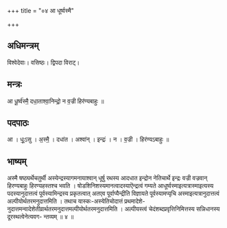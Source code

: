 +++
title = "०४ आ धूर्ष्वस्मै"

+++
## अधिमन्त्रम्
विश्वेदेवाः। वसिष्ठः। द्विपदा विराट्।

## मन्त्रः
आ धू॒र्ष्व॑स्मै॒ दधा॒ताश्वा॒निन्द्रो॒ न व॒ज्री हिर॑ण्यबाहुः ॥

## पदपाठः
आ । धूः॒ऽसु । अ॒स्मै॒ । दधा॑त । अश्वा॑न् । इन्द्रः॑ । न । व॒ज्री । हिर॑ण्यऽबाहुः ॥

## भाष्यम्
अस्मै षष्ठ्यर्थेचतुर्थी अस्येन्द्रस्यागमनायाश्वान् धूर्षु रथस्य आदधात इन्द्रोन नेतिचार्थे इन्द्रः वज्री वज्रवान् हिरण्यबाहुः हिरण्यहस्तश्च भवति । षोडशिनिशस्यमानत्वादस्याऎन्द्रत्वं गम्यते आधूर्ष्वस्माइत्यत्रास्माइत्यस्य पदस्यानुदात्तत्वं पूर्वस्यामिन्द्रस्य प्रकृतत्वात् अतएव पूर्वाप्यैन्द्रीति विज्ञायते पूर्वस्यामप्यृचि अस्माइत्यत्रानुदात्तत्वं अल्पीयोर्थतरमनुदात्तमिति । तथाच यास्कः-अस्येतिचोदात्तं प्रथमादेशे- नुदात्तमन्वादेशेतीव्रार्थतरमनुदात्तमल्पीयोर्थतरमनुदात्तमिति । अल्पीयस्त्वं चेदंशब्दप्रवृत्तिनिमित्तस्य सन्निधानस्य दूरस्थत्वेनेत्यवग- न्तव्यम् ॥ ४ ॥